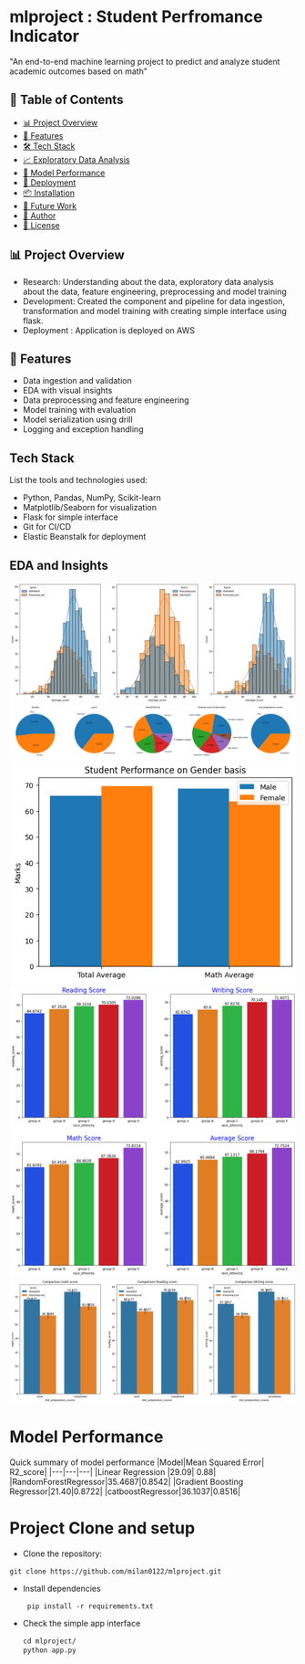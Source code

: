 # mlproject : Student Perfromance Indicator
"An end-to-end machine learning project to predict and analyze student academic outcomes based on math"
## 📌 Table of Contents
- [📊 Project Overview](#-project-overview)
- [🧪 Features](#-features)
- [🛠️ Tech Stack](#-tech-stack)
- [📈 Exploratory Data Analysis](#-exploratory-data-analysis)
- [🎯 Model Performance](#-model-performance)
- [🚀 Deployment](#-deployment)
- [📦 Installation](#-installation)
- [🔮 Future Work](#-future-work)
- [🙋 Author](#-author)
- [📄 License](#-license)
## 📊 Project Overview
- Research: Understanding about the data, exploratory data analysis about the data, feature engineering, preprocessing and model training
- Development: Created the component and pipeline for data ingestion, transformation and model training with creating simple interface using flask. 
- Deployment : Application is deployed on AWS 
## 🧪 Features
- Data ingestion and validation
- EDA with visual insights
- Data preprocessing and feature engineering
- Model training with evaluation
- Model serialization using drill
- Logging and exception handling

## Tech Stack
List the tools and technologies used:
- Python, Pandas, NumPy, Scikit-learn
- Matplotlib/Seaborn for visualization
- Flask for simple interface
- Git for CI/CD
- Elastic Beanstalk for deployment
## EDA and Insights 
![Alt text - Student Performance by gender and lunch](https://github.com/milan0122/mlproject/blob/a7395cf1b7d6cfc4534ac426171d5eb2c470a1d5/screnshots/gender_lunch.png)
![Alt text - Distribution of each categorical features with their category](https://github.com/milan0122/mlproject/blob/a7395cf1b7d6cfc4534ac426171d5eb2c470a1d5/screnshots/distribution_categorical.png)
![Alt text - Student Performance impact by gender ](https://github.com/milan0122/mlproject/blob/a7395cf1b7d6cfc4534ac426171d5eb2c470a1d5/screnshots/gender_bivariate.png)
![Alt text - Student Performance impact by Race/ethnicity ](https://github.com/milan0122/mlproject/blob/a7395cf1b7d6cfc4534ac426171d5eb2c470a1d5/screnshots/race_ethnicity.png)
![Alt text - Student Performance by test_preparation_course ](https://github.com/milan0122/mlproject/blob/a7395cf1b7d6cfc4534ac426171d5eb2c470a1d5/screnshots/test_prep.png)

# Model Performance
Quick summary of model performance 
|Model|Mean Squared Error| R2_score|
|---|---|---|
|Linear Regression |29.09| 0.88|
|RandomForestRegressor|35.4687|0.8542|
|Gradient Boosting Regressor|21.40|0.8722|
|catboostRegressor|36.1037|0.8516|

# Project Clone and setup
- Clone the repository: 
``` 
git clone https://github.com/milan0122/mlproject.git 
```
- Install dependencies 
    ```
     pip install -r requirements.txt
    ```
- Check the simple app interface 
    ```
    cd mlproject/
    python app.py
    ```
 